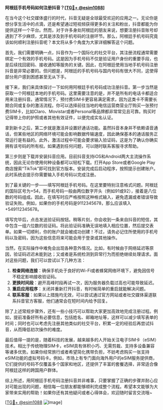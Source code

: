 **阿根廷手机号码如何注册抖音？[[TG💪+ @esim1088](https://t.me/s/esim1088)]**

在当今这个社交媒体盛行的时代，抖音无疑是全球最受欢迎的应用之一。无论你是想分享生活中的点滴，还是希望通过短视频获得更多的关注和粉丝，抖音都能为你提供这样一个平台。然而，对于许多身处阿根廷的朋友来说，想要注册抖音账号却遇到了不少麻烦，尤其是涉及到手机号码的注册环节。那么，阿根廷手机号码究竟该如何顺利注册抖音呢？本文将从多个角度为大家详细解答这个问题。

首先，我们需要明确一点，抖音作为一个国际化的社交平台，其注册流程通常需要绑定一个有效的手机号码。这是因为手机号码不仅是验证用户身份的重要手段，也是后续找回密码、接收通知等服务的关键。因此，在阿根廷使用当地手机号码注册抖音是非常必要的。但问题是，阿根廷的手机号码与国内号码有很大不同，这使得部分用户感到困惑甚至无从下手。

接下来，我们来具体探讨一下如何用阿根廷手机号码成功注册抖音。第一步当然是获取一个阿根廷本地的手机号码。这里需要注意的是，并不是所有的电话卡都适合用来注册抖音。通常情况下，预付费SIM卡更容易满足需求，因为这类卡不需要长期合同或复杂的激活流程。你可以选择前往当地的电信运营商营业厅购买一张预付费SIM卡，比如Claro、Movistar或者Personal等品牌都非常常见且可靠。购买时记得带上你的护照或者其他有效证件，以便完成实名认证。

拿到新卡之后，第二步就是激活并设置好通话功能。虽然抖音本身并不依赖语音通话，但某些地区的网络环境可能会影响数据传输速度，因此确保基本的通话服务正常运行是有益的。此外，激活过程中可能会要求输入验证码，这是为了确认你确实拥有该号码的所有权。如果遇到任何问题，可以随时联系客服寻求帮助。

第三步则是下载并安装抖音应用。目前抖音支持iOS和Android两大主流操作系统，因此无论你使用何种设备都可以轻松下载。打开App Store或者Google Play商店搜索“TikTok”即可找到官方版本。安装完成后启动程序，按照提示创建账户。此时系统会提示你需要输入手机号码以完成注册。

到了最关键的一步——填写阿根廷手机号码。在这里要特别注意格式问题。阿根廷的国际区号为+54，而手机号码一般由两位数字开头（例如91或92），接着是八位数的号码组成。因此，在填写时应严格按照这种格式输入，避免遗漏或者错误导致验证失败。例如，如果你的手机号码是9112345678，那么应该填入+549112345678。

填写完毕后，点击发送验证码按钮。稍等片刻，你会收到一条来自抖音的短信，其中包含一组六位数的验证码。将此验证码准确无误地填入相应位置，然后提交表单。如果一切顺利，你的账户就会被成功创建！不过，请务必记住所使用的手机号码以及密码，因为这些信息将来可能会用于登录或其他操作。

当然，在实际操作中难免会出现各种意外情况。比如，有时候由于网络延迟等原因，验证码迟迟未能到达；又或者是系统检测到异常行为而拒绝继续处理请求。面对这些问题，我们可以尝试以下几种方法：

1. **检查网络连接**：确保手机处于良好的Wi-Fi或者蜂窝网络环境下，避免因信号不稳定影响接收验证码。
2. **更换时间段**：避开高峰时段再试一次，因为服务器负载过高也可能导致延迟。
3. **重启应用程序**：关闭并重新打开抖音，有时候简单的重启就能解决问题。
4. **联系客服**：如果以上措施均无效，可以尝试通过官方网站或者社交媒体渠道联系抖音官方客服，他们通常会在短时间内给予回复。

除了上述常规步骤外，还有一些小技巧可以帮助大家更加高效地完成注册过程。例如，提前准备好所有必要信息，包括姓名、邮箱地址等，这样可以减少填写表单的时间；同时也可以考虑先注册其他类似的社交平台，积累一定的经验后再尝试抖音，从而降低初次操作的难度。

最后值得一提的是，随着科技的发展，越来越多的人开始关注电子SIM卡（eSIM）技术。相比于传统物理SIM卡，eSIM具有体积小巧、无需剪裁、支持多设备兼容等诸多优势。如果你经常旅行或者希望简化携带负担，不妨考虑购买一张支持eSIM功能的虚拟号码卡。例如，市场上有专门面向海外用户的eSIM服务提供商，它们提供的号码不仅覆盖多个国家和地区，还提供了丰富的套餐选择，非常适合像阿根廷这样的跨国用户群体。

综上所述，用阿根廷手机号码注册抖音并非难事，只要掌握了正确的步骤并耐心应对可能出现的问题，相信每一位朋友都能够顺利完成整个流程。希望本文能够为大家带来实用的帮助！如果你还有其他疑问或者心得体会，欢迎随时留言交流哦~

[[TG💪+ @esim1088](https://t.me/s/esim1088) ![Image](https://i.postimg.cc/4NQfJmqS/Snipaste-2025-05-13-00-14-12.png)]